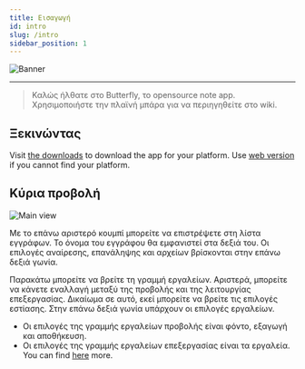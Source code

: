 ```yaml
---
title: Εισαγωγή
id: intro
slug: /intro
sidebar_position: 1
---
```


![Banner](/img/banner.png)

***

> Καλώς ήλθατε στο Butterfly, το opensource note app.
> Χρησιμοποιήστε την πλαϊνή μπάρα για να περιηγηθείτε στο wiki.

## Ξεκινώντας

Visit [the downloads](/downloads) to download the app for your platform.
Use [web version](https://butterfly.linwood.dev) if you cannot find your platform.

## Κύρια προβολή

![Main view](main.png)

Με το επάνω αριστερό κουμπί μπορείτε να επιστρέψετε στη λίστα εγγράφων. Το όνομα του εγγράφου θα εμφανιστεί στα δεξιά του. Οι επιλογές αναίρεσης, επανάληψης και αρχείων βρίσκονται στην επάνω δεξιά γωνία.

Παρακάτω μπορείτε να βρείτε τη γραμμή εργαλείων. Αριστερά, μπορείτε να κάνετε εναλλαγή μεταξύ της προβολής και της λειτουργίας επεξεργασίας. Δικαίωμα σε αυτό, εκεί μπορείτε να βρείτε τις επιλογές εστίασης. Στην επάνω δεξιά γωνία υπάρχουν οι επιλογές εργαλείων.

- Οι επιλογές της γραμμής εργαλείων προβολής είναι φόντο, εξαγωγή και αποθήκευση.
- Οι επιλογές της γραμμής εργαλείων επεξεργασίας είναι τα εργαλεία. You can find [here](background) more.
